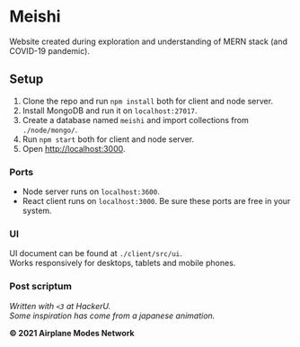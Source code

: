 # Meishi

Website created during exploration and understanding of MERN stack (and COVID-19 pandemic).

## Setup
1. Clone the repo and run `npm install` both for client and node server.
2. Install MongoDB and run it on `localhost:27017`.
3. Create a database named `meishi` and import collections from `./node/mongo/`.
4. Run `npm start` both for client and node server.
5. Open [http://localhost:3000](http://localhost:3000).

### Ports
* Node server runs on `localhost:3600`.
* React client runs on `localhost:3000`.
Be sure these ports are free in your system.

### UI
UI document can be found at `./client/src/ui`.  
Works responsively for desktops, tablets and mobile phones.

### Post scriptum
_Written with `<3` at HackerU._  
_Some inspiration has come from a japanese animation._



**© 2021 Airplane Modes Network**
